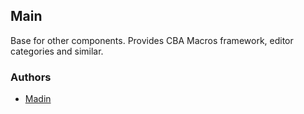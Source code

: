 ## Main

Base for other components. Provides CBA Macros framework, editor categories and similar.

### Authors

- [Madin](http://github.com/Madin5)
